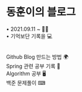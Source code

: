 # 동훈이의 블로그

• 2021.09.11 ~ ✍🏻 </br>
• 기억보단 기록을 💻
</br>
</br>

Github Blog 만드는 방법 🌍</br>
Spring 관련 공부 기록 🌱</br>
Algorithm 공부 🖥</br>
백준 문제풀이 ⌨</br>
